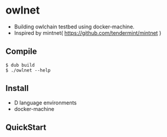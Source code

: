 # owlnet

* Building owlchain testbed using docker-machine.
* Inspired by mintnet( https://github.com/tendermint/mintnet )

## Compile

    $ dub build
    $ ./owlnet --help

## Install

* D language environments
* docker-machine

## QuickStart


